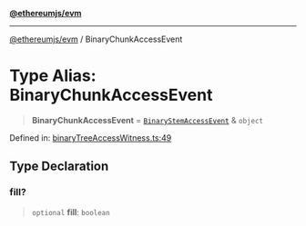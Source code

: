 [**@ethereumjs/evm**](../README.md)

***

[@ethereumjs/evm](../README.md) / BinaryChunkAccessEvent

# Type Alias: BinaryChunkAccessEvent

> **BinaryChunkAccessEvent** = [`BinaryStemAccessEvent`](BinaryStemAccessEvent.md) & `object`

Defined in: [binaryTreeAccessWitness.ts:49](https://github.com/ethereumjs/ethereumjs-monorepo/blob/master/packages/evm/src/binaryTreeAccessWitness.ts#L49)

## Type Declaration

### fill?

> `optional` **fill**: `boolean`
